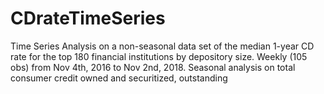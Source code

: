 # CDrateTimeSeries
Time Series Analysis on a non-seasonal data set of the median 1-year CD rate for the top 180 financial institutions by depository size. Weekly (105 obs) from Nov 4th, 2016 to Nov 2nd, 2018.
Seasonal analysis on total consumer credit owned and securitized, outstanding
